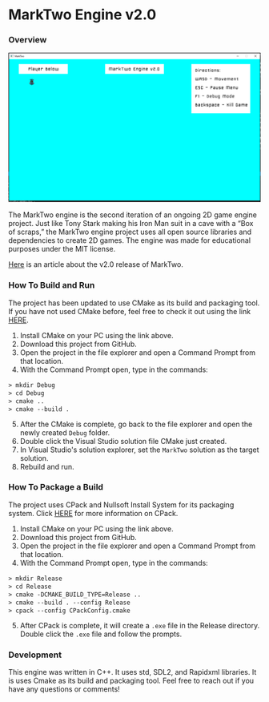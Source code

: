 # MarkTwo Engine v2.0

### Overview
![alt text](src/Assets/READMEImages/markTwoScreenshot.PNG "MarkTwo")

The MarkTwo engine is the second iteration of an ongoing 2D game engine project. Just like Tony Stark making his Iron Man suit in a cave with a “Box of scraps,” the MarkTwo engine project uses all open source libraries and dependencies to create 2D games. The engine was made for educational purposes under the MIT license.

[Here](https://www.lukaspowers.com/post/marktwo-engine-v2-0) is an article about the v2.0 release of MarkTwo.


### How To Build and Run
The project has been updated to use CMake as its build and packaging tool. If you have not used CMake before, feel free to check it out using the link [HERE](https://cmake.org/).

1. Install CMake on your PC using the link above.
2. Download this project from GitHub.
3. Open the project in the file explorer and open a Command Prompt from that location.
4. With the Command Prompt open, type in the commands:
```
> mkdir Debug
> cd Debug
> cmake ..
> cmake --build .
```
5. After the CMake is complete, go back to the file explorer and open the newly created `Debug` folder.
6. Double click the Visual Studio solution file CMake just created.
7. In Visual Studio's solution explorer, set the `MarkTwo` solution as the target solution.
8. Rebuild and run.


### How To Package a Build
The project uses CPack and Nullsoft Install System for its packaging system. Click [HERE](https://cmake.org/cmake/help/book/mastering-cmake/chapter/Packaging%20With%20CPack.html) for more information on CPack.

1. Install CMake on your PC using the link above.
2. Download this project from GitHub.
3. Open the project in the file explorer and open a Command Prompt from that location.
4. With the Command Prompt open, type in the commands:
```
> mkdir Release
> cd Release
> cmake -DCMAKE_BUILD_TYPE=Release ..
> cmake --build . --config Release
> cpack --config CPackConfig.cmake
```
5. After CPack is complete, it will create a `.exe` file in the Release directory. Double click the `.exe` file and follow the prompts.


### Development
This engine was written in C++. It uses std, SDL2, and Rapidxml libraries. It is uses Cmake as its build and packaging tool. Feel free to reach out if you have any questions or comments!